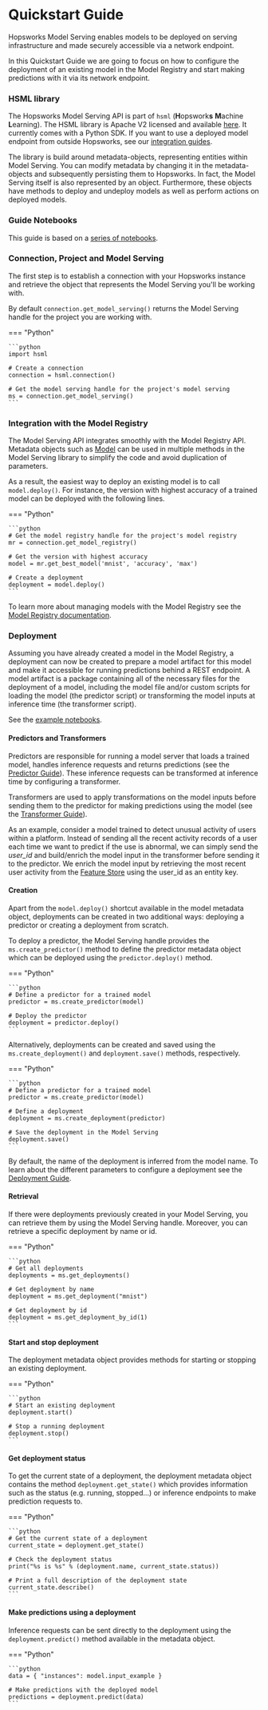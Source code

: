 # Quickstart Guide

Hopsworks Model Serving enables models to be deployed on serving infrastructure and made securely accessible via a network endpoint.

In this Quickstart Guide we are going to focus on how to configure the deployment of an existing model in the Model Registry and start making predictions with it via its network endpoint.


### HSML library

The Hopsworks Model Serving API is part of `hsml` (**H**opswork**s** **M**achine **L**earning).
The HSML library is Apache V2 licensed and available [here](https://github.com/logicalclocks/machine-learning-api). It currently comes with a Python SDK.
If you want to use a deployed model endpoint from outside Hopsworks, see our [integration guides](../integrations/overview.md).

The library is build around metadata-objects, representing entities within Model Serving. You can modify metadata by changing it in the metadata-objects and subsequently persisting them to Hopsworks. In fact, the Model Serving itself is also represented by an object. Furthermore, these objects have methods to deploy and undeploy models as well as perform actions on deployed models.


### Guide Notebooks

This guide is based on a [series of notebooks](https://github.com/logicalclocks/hops-examples/tree/master/notebooks/ml).


### Connection, Project and Model Serving

The first step is to establish a connection with your Hopsworks instance and retrieve the object that represents the Model Serving you'll be working with.

By default `connection.get_model_serving()` returns the Model Serving handle for the project you are working with.

=== "Python"

    ```python
    import hsml

    # Create a connection
    connection = hsml.connection()

    # Get the model serving handle for the project's model serving
    ms = connection.get_model_serving()
    ```


### Integration with the Model Registry

The Model Serving API integrates smoothly with the Model Registry API. Metadata objects such as [Model](../generated/model-registry/model.md) can be used in multiple methods in the Model Serving library to simplify the code and avoid duplication of parameters.

As a result, the easiest way to deploy an existing model is to call `model.deploy()`. For instance, the version with highest accuracy of a trained model can be deployed with the following lines.

=== "Python"

    ```python
    # Get the model registry handle for the project's model registry
    mr = connection.get_model_registry()

    # Get the version with highest accuracy
    model = mr.get_best_model('mnist', 'accuracy', 'max')

    # Create a deployment
    deployment = model.deploy()
    ```

To learn more about managing models with the Model Registry see the [Model Registry documentation](../model-registry/quickstart.md).


### Deployment

Assuming you have already created a model in the Model Registry, a deployment can now be created to prepare a model artifact for this model and make it accessible for running predictions behind a REST endpoint. A model artifact is a package containing all of the necessary files for the deployment of a model, including the model file and/or custom scripts for loading the model (the predictor script) or transforming the model inputs at inference time (the transformer script).

See the [example notebooks](https://github.com/logicalclocks/hops-examples/blob/master/notebooks/ml).

#### Predictors and Transformers

Predictors are responsible for running a model server that loads a trained model, handles inference requests and returns predictions (see the [Predictor Guide](../generated/model-serving/predictor.md)). These inference requests can be transformed at inference time by configuring a transformer.

Transformers are used to apply transformations on the model inputs before sending them to the predictor for making predictions using the model (see the [Transformer Guide](../generated/model-serving/transformer.md)).

As an example, consider a model trained to detect unusual activity of users within a platform. Instead of sending all the recent activity records of a user each time we want to predict if the use is abnormal, we can simply send the _user_id_ and build/enrich the model input in the transformer before sending it to the predictor. We enrich the model input by retrieving the most recent user activity from the [Feature Store](https://docs.hopsworks.ai/feature-store-api/latest/) using the user_id as an entity key.

#### Creation

Apart from the `model.deploy()` shortcut available in the model metadata object, deployments can be created in two additional ways: deploying a predictor or creating a deployment from scratch.

To deploy a predictor, the Model Serving handle provides the `ms.create_predictor()` method to define the predictor metadata object which can be deployed using the `predictor.deploy()` method.

=== "Python"

    ```python
    # Define a predictor for a trained model
    predictor = ms.create_predictor(model)

    # Deploy the predictor
    deployment = predictor.deploy()
    ```

Alternatively, deployments can be created and saved using the `ms.create_deployment()` and `deployment.save()` methods, respectively.

=== "Python"

    ```python
    # Define a predictor for a trained model
    predictor = ms.create_predictor(model)

    # Define a deployment
    deployment = ms.create_deployment(predictor)

    # Save the deployment in the Model Serving
    deployment.save()
    ```

By default, the name of the deployment is inferred from the model name. To learn about the different parameters to configure a deployment see the [Deployment Guide](../generated/model-serving/deployment.md).


#### Retrieval

If there were deployments previously created in your Model Serving, you can retrieve them by using the Model Serving handle. Moreover, you can retrieve a specific deployment by name or id.

=== "Python"

    ```python
    # Get all deployments
    deployments = ms.get_deployments()

    # Get deployment by name
    deployment = ms.get_deployment("mnist")

    # Get deployment by id
    deployment = ms.get_deployment_by_id(1)
    ```

#### Start and stop deployment

The deployment metadata object provides methods for starting or stopping an existing deployment.

=== "Python"

    ```python
    # Start an existing deployment
    deployment.start()

    # Stop a running deployment
    deployment.stop()
    ```

#### Get deployment status

To get the current state of a deployment, the deployment metadata object contains the method `deployment.get_state()` which provides information such as the status (e.g. running, stopped...) or inference endpoints to make prediction requests to.

=== "Python"

    ```python
    # Get the current state of a deployment
    current_state = deployment.get_state()

    # Check the deployment status
    print("%s is %s" % (deployment.name, current_state.status))

    # Print a full description of the deployment state
    current_state.describe()
    ```

#### Make predictions using a deployment

Inference requests can be sent directly to the deployment using the `deployment.predict()` method available in the metadata object.

=== "Python"

    ```python
    data = { "instances": model.input_example }

    # Make predictions with the deployed model
    predictions = deployment.predict(data)
    ```

